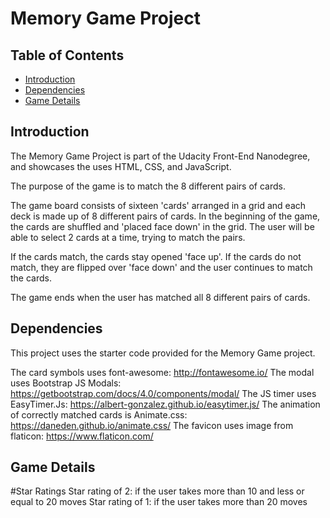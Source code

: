 # Memory Game Project

## Table of Contents

* [Introduction](#introduction)
* [Dependencies](#dependencies)
* [Game Details](#gamedetails)

## Introduction

The Memory Game Project is part of the Udacity Front-End Nanodegree, and showcases the uses HTML, CSS, and JavaScript. 

The purpose of the game is to match the 8 different pairs of cards. 

The game board consists of sixteen 'cards' arranged in a grid and each deck is made up of 8 different pairs of cards. In the beginning of the game, the cards are shuffled and 'placed face down' in the grid. The user will be able to select 2 cards at a time, trying to match the pairs. 

If the cards match, the cards stay opened 'face up'. If the cards do not match, they are flipped over 'face down' and the user continues to match the cards. 

The game ends when the user has matched all 8 different pairs of cards.

## Dependencies

This project uses the starter code provided for the Memory Game project. 

The card symbols uses font-awesome: http://fontawesome.io/
The modal uses Bootstrap JS Modals: https://getbootstrap.com/docs/4.0/components/modal/ 
The JS timer uses EasyTimer.Js: https://albert-gonzalez.github.io/easytimer.js/
The animation of correctly matched cards is Animate.css: https://daneden.github.io/animate.css/
The favicon uses image from flaticon: https://www.flaticon.com/

## Game Details

#Star Ratings
Star rating of 2: if the user takes more than 10 and less or equal to 20 moves
Star rating of 1: if the user takes more than 20 moves 

